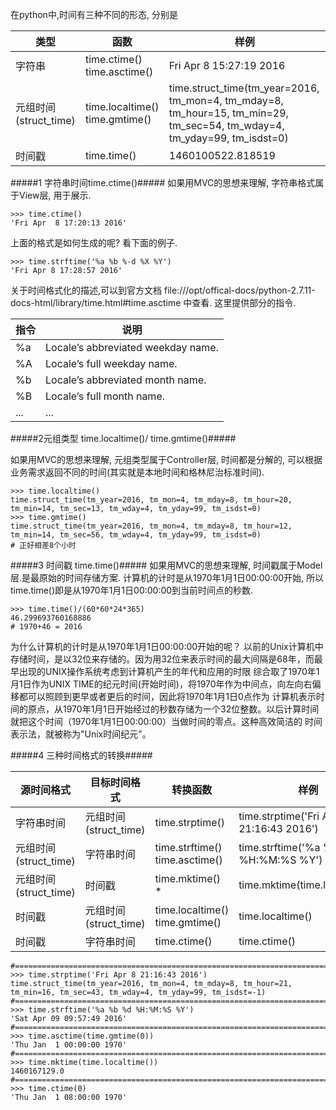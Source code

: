 在python中,时间有三种不同的形态, 分别是

类型 | 函数| 样例
 ----|------|----
字符串| time.ctime() time.asctime()| Fri Apr  8 15:27:19 2016
元组时间(struct_time) | time.localtime() time.gmtime()|time.struct_time(tm_year=2016, tm_mon=4, tm_mday=8, tm_hour=15, tm_min=29, tm_sec=54, tm_wday=4, tm_yday=99, tm_isdst=0)
时间戳 | time.time()| 1460100522.818519

#####1 字符串时间time.ctime()#####
如果用MVC的思想来理解, 字符串格式属于View层, 用于展示.
```
>>> time.ctime()
'Fri Apr  8 17:20:13 2016'
```
上面的格式是如何生成的呢? 看下面的例子.
```
>>> time.strftime('%a %b %-d %X %Y')
'Fri Apr 8 17:28:57 2016'
```

关于时间格式化的描述,可以到官方文档 file:///opt/offical-docs/python-2.7.11-docs-html/library/time.html#time.asctime 中查看. 这里提供部分的指令.

指令| 说明
----|----
 %a | Locale’s abbreviated weekday name.
 %A | Locale’s full weekday name.  
 %b | Locale’s abbreviated month name.     
 %B | Locale’s full month name.    
... | ...



#####2元组类型 time.localtime()/ time.gmtime()#####

如果用MVC的思想来理解, 元组类型属于Controller层, 时间都是分解的, 可以根据业务需求返回不同的时间(其实就是本地时间和格林尼治标准时间).
```
>>> time.localtime()
time.struct_time(tm_year=2016, tm_mon=4, tm_mday=8, tm_hour=20, tm_min=14, tm_sec=13, tm_wday=4, tm_yday=99, tm_isdst=0)
>>> time.gmtime()
time.struct_time(tm_year=2016, tm_mon=4, tm_mday=8, tm_hour=12, tm_min=14, tm_sec=56, tm_wday=4, tm_yday=99, tm_isdst=0)
# 正好相差8个小时
```

#####3 时间戳 time.time()#####
如果用MVC的思想来理解, 时间戳属于Model层.是最原始的时间存储方案.
计算机的计时是从1970年1月1日00:00:00开始, 所以time.time()即是从1970年1月1日00:00:00到当前时间点的秒数.

```
>>> time.time()/(60*60*24*365)
46.299693760168886
# 1970+46 = 2016 
```

为什么计算机的计时是从1970年1月1日00:00:00开始的呢？
以前的Unix计算机中存储时间，是以32位来存储的。因为用32位来表示时间的最大间隔是68年，而最早出现的UNIX操作系统考虑到计算机产生的年代和应用的时限
综合取了1970年1月1日作为UNIX TIME的纪元时间(开始时间)，将1970年作为中间点，向左向右偏移都可以照顾到更早或者更后的时间，因此将1970年1月1日0点作为
计算机表示时间的原点，从1970年1月1日开始经过的秒数存储为一个32位整数。以后计算时间就把这个时间（1970年1月1日00:00:00）当做时间的零点。这种高效简洁的
时间表示法，就被称为"Unix时间纪元"。

#####4 三种时间格式的转换#####

源时间格式 | 目标时间格式 | 转换函数 | 样例
 ----|------|----|----
字符串时间 | 元组时间(struct_time)  |  time.strptime() |  time.strptime('Fri Apr 8 21:16:43 2016')
元组时间(struct_time)  |  字符串时间 |  time.strftime()  time.asctime() | time.strftime('%a %b %d %H:%M:%S %Y')
元组时间(struct_time)  |   时间戳  |    time.mktime()   *   | time.mktime(time.localtime())
时间戳  | 元组时间(struct_time)  | time.localtime() time.gmtime() | time.localtime()
时间戳 | 字符串时间  | time.ctime() | time.ctime()

```
#======================================================================================
>>> time.strptime('Fri Apr 8 21:16:43 2016')
time.struct_time(tm_year=2016, tm_mon=4, tm_mday=8, tm_hour=21, tm_min=16, tm_sec=43, tm_wday=4, tm_yday=99, tm_isdst=-1)
#======================================================================================
>>> time.strftime('%a %b %d %H:%M:%S %Y')
'Sat Apr 09 09:57:49 2016'
#======================================================================================
>>> time.asctime(time.gmtime(0))
'Thu Jan  1 00:00:00 1970'
#======================================================================================
>>> time.mktime(time.localtime())
1460167129.0
#======================================================================================
>>> time.ctime(0)
'Thu Jan  1 08:00:00 1970'
```
